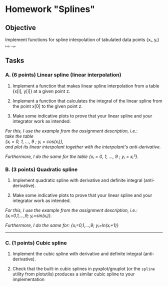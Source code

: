 # Homework "Splines"

## Objective

Implement functions for spline interpolation of tabulated data points {xᵢ, yᵢ}ᵢ₌₁…ₙ.

## Tasks

### A. (6 points) Linear spline (linear interpolation)

1. Implement a function that makes linear spline interpolation from a table {x[i], y[i]} at a given point z.

2. Implement a function that calculates the integral of the linear spline from the point x[0] to the given point z.

3. Make some indicative plots to prove that your linear spline and your integrator work as intended.

*For this, I use the example from the assignment description, i.e.:*  
*take the table*  
*{xᵢ = 0, 1, ..., 9 ; yᵢ = cos(xᵢ)},*  
*and plot its linear interpolant together with the interpolant's anti-derivative.*

*Furthermore, I do the same for the table {xᵢ = 0, 1, ..., 9 ; yᵢ = xᵢ²}.*

### B. (3 points) Quadratic spline

1. Implement quadratic spline with derivative and definite integral (anti-derivative).

2. Make some indicative plots to prove that your linear spline and your integrator work as intended.

*For this, I use the example from the assignment description, i.e.:*  
*{xᵢ=0,1,…,9; yᵢ=sin(xᵢ)}.*

*Furthermore, I do the same for: {xᵢ=0,1,...,9; yᵢ=ln(xᵢ+1)}*

---
### C. (1 points) Cubic spline

1. Implement the cubic spline with derivative and definite integral (anti-derivative).

2. Check that the built-in cubic splines in pyxplot/gnuplot (or the `spline` utility from plotutils) produces a similar cubic spline to your implementation
